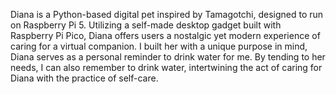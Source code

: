 Diana is a Python-based digital pet inspired by Tamagotchi, designed to run on Raspberry Pi 5. Utilizing a self-made desktop gadget built with Raspberry Pi Pico, Diana offers users a nostalgic yet modern experience of caring for a virtual companion. I built her with a unique purpose in mind, Diana serves as a personal reminder to drink water for me. By tending to her needs, I can also remember to drink water, intertwining the act of caring for Diana with the practice of self-care.